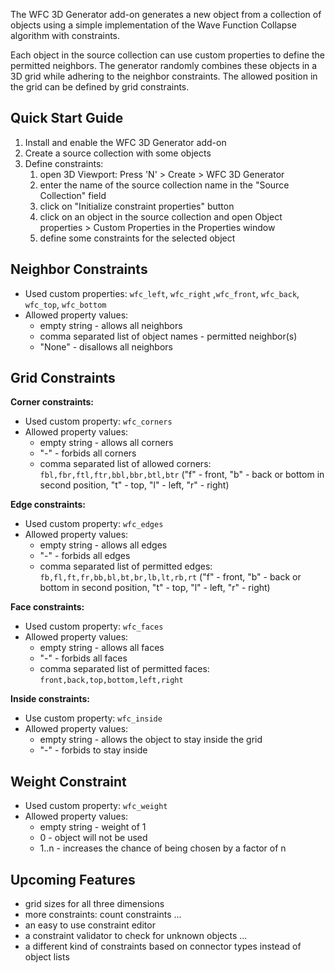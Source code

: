 The WFC 3D Generator add-on generates a new object from a collection of objects using a simple implementation of the Wave Function Collapse algorithm with constraints.

Each object in the source collection can use custom properties to define the permitted neighbors. The generator randomly combines these objects in a 3D grid while adhering to the neighbor constraints. The allowed position in the grid can be defined by grid constraints. 

## Quick Start Guide
1. Install and enable the WFC 3D Generator add-on
2. Create a source collection with some objects
3. Define constraints: 
    1. open 3D Viewport: Press 'N' > Create > WFC 3D Generator
    2. enter the name of the source collection name in the "Source Collection" field
    3. click on "Initialize constraint properties" button
    4. click on an object in the source collection and open Object properties > Custom Properties in the Properties window
    5. define some constraints for the selected object


## Neighbor Constraints
* Used custom properties: ``wfc_left``, ``wfc_right`` ,``wfc_front``, ``wfc_back``, ``wfc_top``, ``wfc_bottom``
* Allowed property values:
	* empty string - allows all neighbors
	* comma separated list of object names - permitted neighbor(s)
	* "None" - disallows all neighbors


## Grid Constraints

**Corner constraints:**
* Used custom property: ``wfc_corners``
* Allowed property values:
	* empty string - allows all corners
	* "-" - forbids all corners
	* comma separated list of allowed corners: ``fbl,fbr,ftl,ftr,bbl,bbr,btl,btr`` ("f" - front, "b" - back or bottom in second position, "t" - top, "l" - left, "r" - right) 


**Edge constraints:**
* Used custom property: ``wfc_edges``
* Allowed property values:
	* empty string - allows all edges
	* "-" - forbids all edges
	* comma separated list of permitted edges: ``fb,fl,ft,fr,bb,bl,bt,br,lb,lt,rb,rt`` ("f" - front, "b" - back or bottom in second position, "t" - top, "l" - left, "r" - right)

	
**Face constraints:**
* Used custom property: ``wfc_faces``
* Allowed property values:
	* empty string - allows all faces
	* "-" - forbids all faces
	* comma separated list of permitted faces: ``front,back,top,bottom,left,right``


**Inside constraints:**
* Use custom property:	``wfc_inside``
* Allowed property values:
	* empty string - allows the object to stay inside the grid
	* "-" - forbids to stay inside

	
## Weight Constraint
* Used custom property: ``wfc_weight``
* Allowed property values:
	* empty string - weight of 1
	* 0 - object will not be used
	* 1..n - increases the chance of being chosen by a factor of n 


## Upcoming Features
* grid sizes for all three dimensions
* more constraints: count constraints ...
* an easy to use constraint editor
* a constraint validator to check for unknown objects ...
* a different kind of constraints based on connector types instead of object lists
